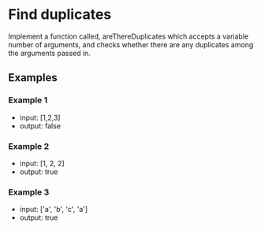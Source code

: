 # Find duplicates

Implement a function called, areThereDuplicates
which accepts a variable number of arguments,
and checks whether there are any duplicates among the arguments passed in.

## Examples

### Example 1

- input: [1,2,3]
- output: false

### Example 2

- input: [1, 2, 2]
- output: true

### Example 3

- input: ['a', 'b', 'c', 'a']
- output: true
